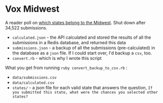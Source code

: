 # Vox Midwest

A reader poll on [which states belong to the Midwest](http://www.vox.com/2016/1/27/10825534/which-states-in-midwest). Shut down after 34,522 submissions.

- `calculated.json` - the API calculated and stored the results of all the submissions in a Redis database, and returned this data
- `submissions.json` - a backup of all the submissions (pre-calculated) in the database as a `json` file. If I could start over, I'd backup a `csv`, too.
- `convert.rb` - which is why I wrote this script

What you get from running `ruby convert_backup_to_csv.rb` :
- `data/submissions.csv`
- `data/calculated.csv`
- `states/` - a json file for each valid state that answers the question, `If you submitted this state, what were the chances you selected other states?`